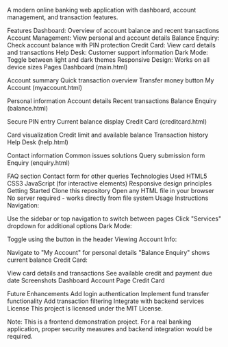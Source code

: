 A modern online banking web application with dashboard, account management, and transaction features.

Features
Dashboard: Overview of account balance and recent transactions
Account Management: View personal and account details
Balance Enquiry: Check account balance with PIN protection
Credit Card: View card details and transactions
Help Desk: Customer support information
Dark Mode: Toggle between light and dark themes
Responsive Design: Works on all device sizes
Pages
Dashboard (main.html)

Account summary
Quick transaction overview
Transfer money button
My Account (myaccount.html)

Personal information
Account details
Recent transactions
Balance Enquiry (balance.html)

Secure PIN entry
Current balance display
Credit Card (creditcard.html)

Card visualization
Credit limit and available balance
Transaction history
Help Desk (help.html)

Contact information
Common issues solutions
Query submission form
Enquiry (enquiry.html)

FAQ section
Contact form for other queries
Technologies Used
HTML5
CSS3
JavaScript (for interactive elements)
Responsive design principles
Getting Started
Clone this repository
Open any HTML file in your browser
No server required - works directly from file system
Usage Instructions
Navigation:

Use the sidebar or top navigation to switch between pages
Click "Services" dropdown for additional options
Dark Mode:

Toggle using the button in the header
Viewing Account Info:

Navigate to "My Account" for personal details
"Balance Enquiry" shows current balance
Credit Card:

View card details and transactions
See available credit and payment due date
Screenshots
Dashboard Account Page Credit Card

Future Enhancements
 Add login authentication
 Implement fund transfer functionality
 Add transaction filtering
 Integrate with backend services
License
This project is licensed under the MIT License.

Note: This is a frontend demonstration project. For a real banking application, proper security measures and backend integration would be required.
